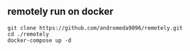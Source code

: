 ## remotely run on docker
```
git clone https://github.com/andromeda9096/remotely.git
cd ./remotely
docker-compose up -d 

```
